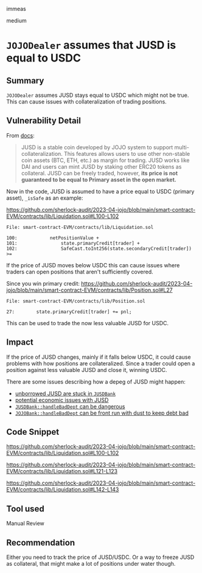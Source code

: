immeas

medium

# `JOJODealer` assumes that JUSD is equal to USDC

## Summary
`JOJODealer` assumes JUSD stays equal to USDC which might not be true. This can cause issues with collateralization of trading positions. 

## Vulnerability Detail

From [docs](https://docs.jojo.exchange/JUSD#what-is-jusd):
> JUSD is a stable coin developed by JOJO system to support multi-collateralization. This features allows users to use other non-stable coin assets (BTC, ETH, etc.) as margin for trading. JUSD works like DAI and users can mint JUSD by staking other ERC20 tokens as collateral. JUSD can be freely traded, however, **its price is not guaranteed to be equal to Primary asset in the open market.**

Now in the code, JUSD is assumed to have a price equal to USDC (primary asset), `_isSafe` as an example:

https://github.com/sherlock-audit/2023-04-jojo/blob/main/smart-contract-EVM/contracts/lib/Liquidation.sol#L100-L102
```solidity
File: smart-contract-EVM/contracts/lib/Liquidation.sol

100:            netPositionValue +
101:                state.primaryCredit[trader] +
102:                SafeCast.toInt256(state.secondaryCredit[trader]) >=
```

If the price of JUSD moves below USDC this can cause issues where traders can open positions that aren't sufficiently covered.

Since you win primary credit:
https://github.com/sherlock-audit/2023-04-jojo/blob/main/smart-contract-EVM/contracts/lib/Position.sol#L27
```solidity
File: smart-contract-EVM/contracts/lib/Position.sol

27:        state.primaryCredit[trader] += pnl;
```
This can be used to trade the now less valuable JUSD for USDC.

## Impact
If the price of JUSD changes, mainly if it falls below USDC, it could cause problems with how positions are collateralized. Since a trader could open a position against less valuable JUSD and close it, winning USDC.

There are some issues describing how a depeg of JUSD might happen:
- [unborrowed JUSD are stuck in `JUSDBank`](https://github.com/sherlock-audit/2023-04-jojo-0ximmeas/issues/2)
- [potential economic issues with JUSD](https://github.com/sherlock-audit/2023-04-jojo-0ximmeas/issues/4)
- [`JUSDBank::handleBadDept` can be dangerous](https://github.com/sherlock-audit/2023-04-jojo-0ximmeas/issues/9)
- [`JOJOBank::handleBadDept` can be front run with dust to keep debt bad](https://github.com/sherlock-audit/2023-04-jojo-0ximmeas/issues/10)

## Code Snippet
https://github.com/sherlock-audit/2023-04-jojo/blob/main/smart-contract-EVM/contracts/lib/Liquidation.sol#L100-L102

https://github.com/sherlock-audit/2023-04-jojo/blob/main/smart-contract-EVM/contracts/lib/Liquidation.sol#L121-L123

https://github.com/sherlock-audit/2023-04-jojo/blob/main/smart-contract-EVM/contracts/lib/Liquidation.sol#L142-L143

## Tool used
Manual Review

## Recommendation
Either you need to track the price of JUSD/USDC. Or a way to freeze JUSD as collateral, that might make a lot of positions under water though.